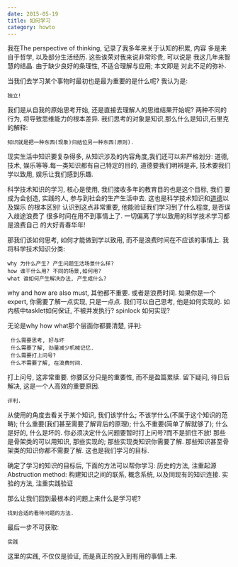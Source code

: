 ```yaml
---
date: 2015-05-19
title: 如何学习
category: howto
---
```


我在The perspective of thinking, 记录了我多年来关于认知的积累, 内容
多是来自于哲学, 以及部分生活经历. 这些诶荣对我来说非常珍贵, 可以说是
我这几年来智慧的结晶. 由于缺少良好的条理性, 不适合理解与应用; 本文即是
对此不足的弥补.

当我们去学习某个事物时最初也是最为重要的是什么呢?
我认为是:

	独立!
我们是从自我的原始思考开始, 还是直接去理解人的思维结果开始呢?
两种不同的行为, 将导致思维能力的根本差异.
我们思考的对象是知识,那么什么是知识,石里克的解释:

	知识就是把一种东西(现象)归结位另一种东西(原则).
现实生活中知识要复杂得多, 从知识涉及的内容角度,我们还可以非严格划分:
道德, 技术, 娱乐等等.每一类知识都有自己特定的目的, 道德要我们明辨是非,
技术要我们学以致用, 娱乐让我们感到乐趣.

科学技术知识的学习, 核心是使用, 我们接收多年的教育目的也是这个目标, 我们
要成为会创造, 实践的人, 参与到社会的生产生活中去.
这也是科学技术知识和[道德](http://www.bilibili.com/sp/%E5%8D%97%E6%96%B9%E5%85%AC%E5%9B%AD)以及娱乐
的根本区别! 认识到这点非常重要, 他能验证我们学习到了什么程度, 是否误入歧途浪费了
很多时间在用不到事情上了. 一切偏离了学以致用的科学技术学习都是浪费自己
的大好青春华年!

那我们该如何思考, 如何才能做到学以致用, 而不是浪费时间在不应该的事情上.
我将科学技术知识分类:

	why 为什么产生? 产生问题生活场景什么样? 
	how 谁干什么用? 不同的场景,如何用?
	what 谁如何产生解决办法, 产生成什么?
why and how are also must, 其他都不重要. 或者是浪费时间.
如果你是一个expert, 你需要了解一点实现, 只是一点点.
我们可以自己思考, 他是如何实现的. 如内核中tasklet如何保证, 不被并发执行?
spinlock 如何实现?

无论是why how what那个层面你都要清楚, 评判:

	 什么需要思考, 好与坏
	 什么需要了解, 劲量减少机械记忆.
	 什么需要打上问号?
	 什么不需要了解, 在浪费时间.
打上问号, 这非常重要. 你要区分只是的重要性, 而不是盈篇累牍.
留下疑问, 待日后解决, 这是一个人高效的重要原因.



	评判.
从使用的角度去看关于某个知识, 我们该学什么; 不该学什么(不属于这个知识的范畴);
什么重要(我们甚至需要了解背后的原理); 什么不重要(简单了解就够了);
什么是好的, 什么是坏的.
你必须决定什么问题要暂时打上问号?而不是抓住不放!
那些是骨架类的可以用知识, 那些实现的; 那些实现类知识你需要了解.
那些知识甚至骨架类的知识你都不需要了解.
这也是我们学习的目标.

确定了学习的知识的目标后, 下面的方法可以帮你学习:
历史的方法, 注重起源
Abstruction method: 构建知识之间的联系, 概念系统, 以及同现有的知识连接.
实验的方法, 注重实践验证

那么让我们回到最根本的问题上来什么是学习呢?

	找到合适的看待问题的方法.

最后一步不可获取:

	实践
这里的实践, 不仅仅是验证, 而是真正的投入到有用的事情上来.
